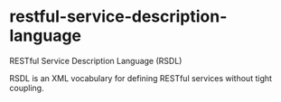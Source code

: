 restful-service-description-language
====================================

RESTful Service Description Language (RSDL)

RSDL is an XML vocabulary for defining RESTful services without tight coupling.
